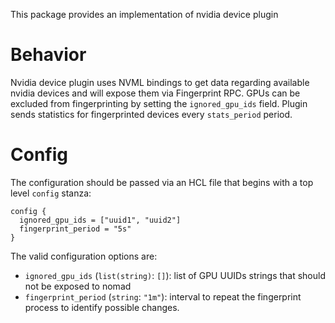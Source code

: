 This package provides an implementation of nvidia device plugin

# Behavior

Nvidia device plugin uses NVML bindings to get data regarding available nvidia devices and will expose them via Fingerprint RPC. GPUs can be excluded from fingerprinting by setting the `ignored_gpu_ids` field. Plugin sends statistics for fingerprinted devices every `stats_period` period.

# Config

The configuration should be passed via an HCL file that begins with a top level `config` stanza:

```
config {
  ignored_gpu_ids = ["uuid1", "uuid2"]
  fingerprint_period = "5s"
}
```

The valid configuration options are:

* `ignored_gpu_ids` (`list(string)`: `[]`): list of GPU UUIDs strings that should not be exposed to nomad
* `fingerprint_period` (`string`: `"1m"`): interval to repeat the fingerprint process to identify possible changes.

